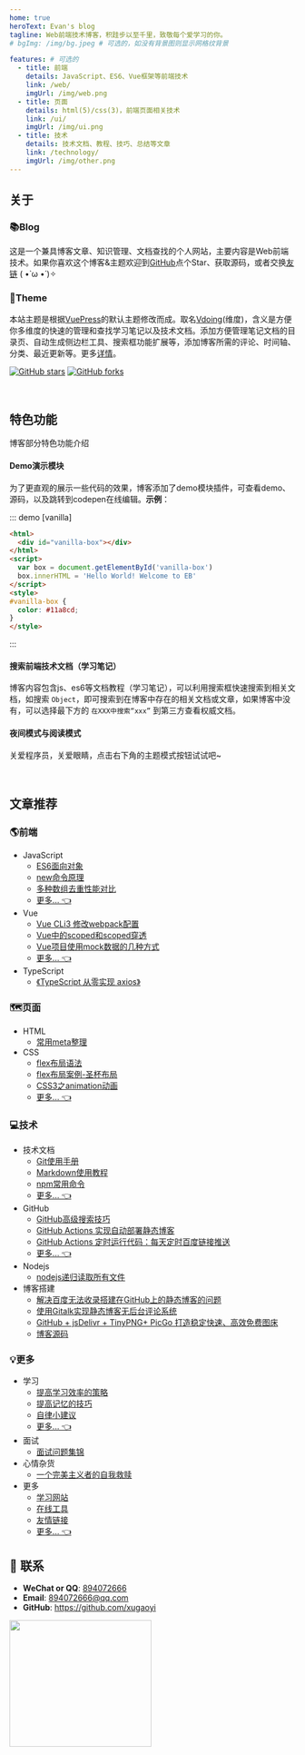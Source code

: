 ```yaml
---
home: true
heroText: Evan's blog
tagline: Web前端技术博客，积跬步以至千里，致敬每个爱学习的你。
# bgImg: /img/bg.jpeg # 可选的，如没有背景图则显示网格纹背景

features: # 可选的
  - title: 前端
    details: JavaScript、ES6、Vue框架等前端技术
    link: /web/
    imgUrl: /img/web.png
  - title: 页面
    details: html(5)/css(3)，前端页面相关技术
    link: /ui/
    imgUrl: /img/ui.png
  - title: 技术
    details: 技术文档、教程、技巧、总结等文章
    link: /technology/
    imgUrl: /img/other.png
---
```



## 关于

### 📚Blog
这是一个兼具博客文章、知识管理、文档查找的个人网站，主要内容是Web前端技术。如果你喜欢这个博客&主题欢迎到[GitHub](https://github.com/xugaoyi/vuepress-theme-vdoing-blog)点个Star、获取源码，或者交换[友链](/pages/844eea1b2387fb96/) ( •̀ ω •́ )✧

### 🎨Theme
本站主题是根据[VuePress](https://vuepress.vuejs.org/zh/)的默认主题修改而成。取名[Vdoing](https://github.com/xugaoyi/vuepress-theme-vdoing-blog)(维度)，含义是方便你多维度的快速的管理和查找学习笔记以及技术文档。添加方便管理笔记文档的目录页、自动生成侧边栏工具、搜索框功能扩展等，添加博客所需的评论、时间轴、分类、最近更新等。更多[详情](https://github.com/xugaoyi/vuepress-theme-vdoing-blog)。

<a href="https://github.com/xugaoyi/vuepress-theme-vdoing-blog" target="_blank"><img src='https://img.shields.io/github/stars/xugaoyi/vuepress-theme-vdoing-blog' alt='GitHub stars' class="no-zoom"></a>
<a href="https://github.com/xugaoyi/vuepress-theme-vdoing-blog" target="_blank"><img src='https://img.shields.io/github/forks/xugaoyi/vuepress-theme-vdoing-blog' alt='GitHub forks' class="no-zoom"></a>

</br>



## 特色功能
博客部分特色功能介绍
#### Demo演示模块
   为了更直观的展示一些代码的效果，博客添加了demo模块插件，可查看demo、源码，以及跳转到codepen在线编辑。**示例**：

::: demo [vanilla]
```html
<html>
  <div id="vanilla-box"></div>
</html>
<script>
  var box = document.getElementById('vanilla-box')
  box.innerHTML = 'Hello World! Welcome to EB'
</script>
<style>
#vanilla-box {
  color: #11a8cd;
}
</style>
```
:::

#### 搜索前端技术文档（学习笔记）
   
   博客内容包含js、es6等文档教程（学习笔记），可以利用搜索框快速搜索到相关文档，如搜索 `Object`，即可搜索到在博客中存在的相关文档或文章，如果博客中没有，可以选择最下方的 `在XXX中搜索“xxx”` 到第三方查看权威文档。
   
#### 夜间模式与阅读模式
关爱程序员，关爱眼睛，点击右下角的主题模式按钮试试吧~

</br>


## 文章推荐

### :earth_americas:前端

* JavaScript
  * [ES6面向对象](/pages/1f4123be6f45abcd/)
  * [new命令原理](/pages/8143cc480faf9a11/)
  * [多种数组去重性能对比](/pages/e808fba1fa8fbab2/)
  * [更多... 👈](/pages/8143cc480faf9a11/)
* Vue
  * [Vue CLi3 修改webpack配置](/pages/5d463fbdb172d43b/)
  * [Vue中的scoped和scoped穿透](/pages/c80d2751cf1f4268/)
  * [Vue项目使用mock数据的几种方式](/pages/bd1af2f75fd361fc/)
  * [更多... 👈](/pages/802a1ca6f7b71c59/)
* TypeScript
  * [《TypeScript 从零实现 axios》](/pages/e05dce83e5129785/)

### 🗺️页面
* HTML
  * [常用meta整理](/pages/8309a5b876fc95e3/)
* CSS
  * [flex布局语法](/pages/0a83b083bdf257cb/)
  * [flex布局案例-圣杯布局](/pages/df9e7c7214fa5046/)
  * [CSS3之animation动画](/pages/c2c0432138f6e042/)
  * [更多... 👈](/pages/0a83b083bdf257cb/)



### 💻技术

* 技术文档
  * [Git使用手册](/pages/9a7ee40fc232253e/)
  * [Markdown使用教程](/pages/ad247c4332211551/)
  * [npm常用命令](/pages/61f2f95fd7da14fd/)
  * [更多... 👈](/pages/9a7ee40fc232253e/)
* GitHub
  * [GitHub高级搜索技巧](/pages/4c778760be26d8b3/)
  * [GitHub Actions 实现自动部署静态博客](/pages/6b9d359ec5aa5019/) 
  * [GitHub Actions 定时运行代码：每天定时百度链接推送](/pages/6b9d359ec5aa5019/) 
  * [更多... 👈](/pages/4c778760be26d8b3/)
* Nodejs
  * [nodejs递归读取所有文件](/pages/117708e0af7f0bd9/)
* 博客搭建
  * [解决百度无法收录搭建在GitHub上的静态博客的问题](/pages/41f87d890d0a02af/)
  * [使用Gitalk实现静态博客无后台评论系统](/pages/1da0bf9a988eafe5/)
  * [GitHub + jsDelivr + TinyPNG+ PicGo 打造稳定快速、高效免费图床](/pages/a5f73af5185fdf0a/)
  * [博客源码](https://github.com/xugaoyi/vuepress-theme-vdoing-blog)


### 💡更多
* 学习
  * [提高学习效率的策略](/pages/a8692ab3bdcb4588/)
  * [提高记忆的技巧](/pages/996822b2a2ca6e3b/)
  * [自律小建议](/pages/c3f302a03c8daf79/)
  * [更多... 👈](/pages/a8692ab3bdcb4588/)
* 面试
  * [面试问题集锦](/pages/aea6571b7a8bae86/)
* 心情杂货
  * [一个完美主义者的自我救赎](/pages/2d615df9a36a98ed/)
* 更多
  * [学习网站](/pages/2e9ba3fa6e1ed0e9/)
  * [在线工具](/pages/9c2232288caaa8ec/)
  * [友情链接](/pages/844eea1b2387fb96/)
  * [更多... 👈](/pages/2e9ba3fa6e1ed0e9/)

## :email: 联系

- **WeChat or QQ**: <a href="tencent://message/?uin=894072666&Site=&Menu=yesUrl" class='qq'>894072666</a>
- **Email**: <a href="mailto:894072666@qq.com">894072666@qq.com</a>
- **GitHub**: <https://github.com/xugaoyi>

<img src="/img/panda-waving.png" class="panda" style="width: 250px;height: 223px;opacity: 0.85;margin-bottom: -4px;">